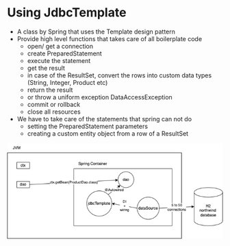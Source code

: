 # Using JdbcTemplate

- A class by Spring that uses the Template design pattern
- Provide high level functions that takes care of all boilerplate code
  - open/ get a connection
  - create PreparedStatement
  - execute the statement
  - get the result
  - in case of the ResultSet, convert the rows into custom data types (String, Integer, Product etc)
  - return the result
  - or throw a uniform exception DataAccessException
  - commit or rollback
  - close all resources
- We have to take care of the statements that spring can not do
  - setting the PreparedStatement parameters
  - creating a custom entity object from a row of a ResultSet


![](./spring-container.dio.png)
